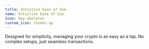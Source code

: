 ```yaml
---
title: Intuitive Ease of Use
name: Intuitive Ease of Use
Icon: key-skeleton
custom_icon: thumbs-up
---
```

Designed for simplicity, managing your crypto is as easy as a tap. No complex setups, just seamless transactions.

